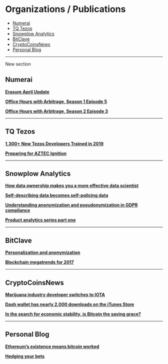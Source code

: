 # Organizations / Publications
- [Numerai](#Numerai)
- [TQ Tezos](#tq)
- [Snowplow Analytics](#sp)
- [BitClave](#bitclave)
- [CryptoCoinsNews](#ccn)
- [Personal Blog](#personal)

***

New section

<h2 id='Numerai'>Numerai</h2>

[**Erasure April Update**](https://medium.com/numerai/placeholder-thesis-design-update-aliens-exist-620c2459bedb)

[**Office Hours with Arbitrage, Season 1 Episode 5**](https://docs.numer.ai/office-hours-with-arbitrage/office-hours-recaps/ohwa-5)

[**Office Hours with Arbitrage, Season 2 Episode 3**](https://docs.numer.ai/office-hours-with-arbitrage/office-hours-recaps-season-2/ohwa-s02e03)

***


<h2 id='tq'>TQ Tezos</h2>

[**1,300+ New Tezos Developers Trained in 2019**](https://medium.com/tqtezos/1-300-new-tezos-developers-trained-in-2019-31b0719186dd)

[**Preparing for AZTEC Ignition**](https://medium.com/tqtezos/preparing-for-aztec-ignition-662610c1801b)

***


<h2 id='sp'>Snowplow Analytics</h2>

[**How data ownership makes you a more effective data scientist**](https://snowplowanalytics.com/blog/2019/02/05/how-data-ownership-makes-you-a-more-effective-data-scientist/)

[**Self-describing data becomes self-policing data**](https://snowplowanalytics.com/blog/2018/08/08/self-describing-data-becomes-self-policing-data/)

[**Understanding anonymization and pseudonymization in GDPR compliance**](https://snowplowanalytics.com/blog/2018/03/02/understanding-the-role-of-anonymization-and-pseudonymization-in-gdpr/)

[**Product analytics series part one**](https://snowplowanalytics.com/blog/2018/01/19/product-analytics-part-one-data-and-digital-products/)

***

<h2 id='bitclave'>BitClave</h2>

[**Personalization and anonymization**](https://medium.com/@BitClave/personalization-anonymization-3d382b3f1f1b)

[**Blockchain megatrends for 2017**](https://medium.com/@BitClave/blockchain-megatrends-for-2017-799f497632ea)

***


<h2 id='ccn'>CryptoCoinsNews</h2>

[**Marijuana industry developer switches to IOTA**](https://www.ccn.com/industry-disruptor-paragon-coin-partners-with-iota)

[**Dash wallet has nearly 2,000 downloads on the iTunes Store**](https://www.ccn.com/dash-ceo-weve-had-nearly-2000-downloads-on-the-apple-app-store)

[**In the search for economic stability, is Bitcoin the saving grace?**](https://www.ccn.com/search-economic-stability-bitcoin-saving-grace)

***


<h2 id='personal'>Personal Blog</h2>

[**Ethereum’s existence means bitcoin worked**](https://mandelliant.blogspot.com/2017/04/ethereums-existence-means-bitcoin-worked.html)

[**Hedging your bets**](https://mandelliant.blogspot.com/2017/03/hedging-your-bets.html)
